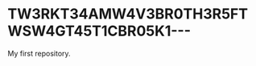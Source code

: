 TW3RKT34AMW4V3BR0TH3R5FTWSW4GT45T1CBR05K1---
============================================

My first repository.
